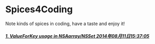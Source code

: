 Spices4Coding
=============

Note kinds of spices in coding, have a taste and enjoy it!

##### 	[1. ValueForKey usage in NSAarray/NSSet  2014年08月11日15:37:05](https://github.com/atrwang/Spices4Coding/blob/master/1.md)
